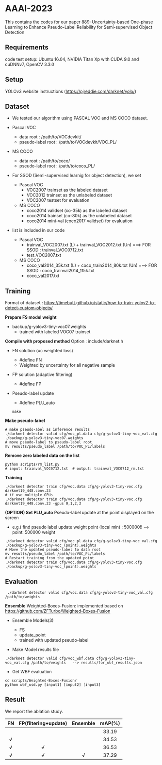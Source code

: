 # AAAI-2023

This contains the codes for our paper 889: Uncertainty-based One-phase Learning to Enhance Pseudo-Label Reliability for Semi-supervised Object Detection

## Requirements
code test setup: Ubuntu 16.04, NVIDIA Titan Xp with CUDA 9.0 and cuDNNv7, OpenCV 3.3.0

## Setup
YOLOv3 website instructions (https://pjreddie.com/darknet/yolo/)

## Dataset 
 - We tested our algorithm using PASCAL VOC and MS COCO dataset.
 - Pascal VOC
      - data root : /path/to/VOCdevkit/
      - pseudo-label root : /path/to/VOCdevkit/VOC_PL/
 - MS COCO 
      - data root : /path/to/coco/
      - pseudo-label root : /path/to/coco_PL/

 - For SSOD (Semi-supervised learnig for object detection), we set 
   - Pascal VOC
     - VOC2007 trainset as the labeled dataset
     - VOC2012 trainset as the unlabeled dataset
     - VOC2007 testset for evaluation
   - MS COCO
     - coco2014 validset (co-35k) as the labeled dataset
     - coco2014 trainset (co-80k) as the unlabeled dataset
     - coco2014 mini-val (coco2017 validset) for evaluation

 -  list is included in our code
    - Pascal VOC
      - trainval_VOC2007.txt (L) + trainval_VOC2012.txt (Un)  ===> FOR SSOD : trainval_VOC0712.txt
      - test_VOC2007.txt
    - MS COCO
      - coco_val2014_35k.txt (L) + coco_train2014_80k.txt (Un)  ===> FOR SSOD : coco_trainval2014_115k.txt
      - coco_val2017.txt
    


## Training 
Format of dataset : https://timebutt.github.io/static/how-to-train-yolov2-to-detect-custom-objects/


**Prepare FS model weight**
- backup/g-yolov3-tiny-voc07.weights
  - trained with labeled VOC07 trainset  

**Compile with proposed method**
Option : include/darknet.h
  - FN solution (uc weighted loss)
     - #define FN
     - Weighted by uncertainty for all negative sample
  - FP solution (adaptive filtering)
     - #define FP
  - Pseudo-label update 
     - #define PLU_auto
     
     ```Shell
     make
     ```

**Make pseudo-label**
```
# make pseudo-abel as inference results
./darknet detector valid cfg/voc_pl.data cfg/g-yolov3-tiny-voc_val.cfg ./backup/g-yolov3-tiny-voc07.weights
# move pseudo-label to pseudo-label root
mv results/pseudo_label /path/to/VOC_PL/labels
```
     
**Remove zero labeled data on the list**
```     
python scripts/rm_list.py 
# input: trainval_VOC0712.txt  # output: trainval_VOC0712_rm.txt
```
     
**Training**
```Shell     
./darknet detector train cfg/voc.data cfg/g-yolov3-tiny-voc.cfg darknet19_448.conv.23 
# if use multiple GPUs
./darknet detector train cfg/voc.data cfg/g-yolov3-tiny-voc.cfg darknet19_448.conv.23 -gpus 0,1,2,3
```
     
**(OPTION) Set PLU_auto**
Pseudo-label update at the point displayed on the screen 
- e.g.) find pseudo label update weight point (local min) : 500000!! --> point: 500000 weight
```
./darknet detector valid cfg/voc_pl.data cfg/g-yolov3-tiny-voc_val.cfg ./backup/g-yolov3-tiny-voc_(point).weights
# Move the updated pseudo-label to data root
mv results/pseudo_label /path/to/VOC_PL/labels
# Restart training from the updated point
./darknet detector train cfg/voc.data cfg/g-yolov3-tiny-voc.cfg ./backup/g-yolov3-tiny-voc_(point).weights
```
     
## Evaluation 
```
 ./darknet detector valid cfg/voc.data cfg/g-yolov3-tiny-voc_val.cfg /path/to/weights
```
**Ensemble**
Weighted-Boxes-Fusion: implemented based on https://github.com/ZFTurbo/Weighted-Boxes-Fusion
- Ensemble Models(3)
  - FS 
  - update_point
  - trained with updated pseudo-label
  
- Make Model results file
```Shell
./darknet detector valid cfg/voc_wbf.data cfg/g-yolov3-tiny-voc_val.cfg /path/to/weights   --> results/for_wbf_results.json
```

- Get WBF evaluation
```Shell
cd scripts/Weighted-Boxes-Fusion/
python wbf_usd.py [input1] [input2] [input3]
```

## Result
We report the ablation study.

|    FN    |  FP(filtering+update)  |    Ensemble      |    mAP(%)     |
|:--------:|:----------------------:|:----------------:|:-------------:|
|          |                        |                  |     33.19     |
|     √    |                        |                  |     34.53     |
|     √    |           √            |                  |     36.53     |
|     √    |           √            |        √         |     37.29     |


